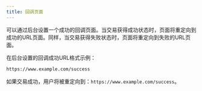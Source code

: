 ```yaml
---
title: 回调页面
---
```


可以通过后台设置一个成功的回调页面。当交易获得成功状态时，页面将重定向到成功的URL页面。同样，当交易获得失败状态时，页面将重定向到失败的URL页面。

在后台设置的回调成功URL格式示例：

```bash title="回调URL示例"
https://www.example.com/success
```

如果交易成功，用户将被重定向到：`https://www.example.com/success`。